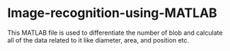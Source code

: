 # Image-recognition-using-MATLAB
  This MATLAB file is used to differentiate the number of blob and calculate all of the data related to it like diameter, area, and position etc.  
